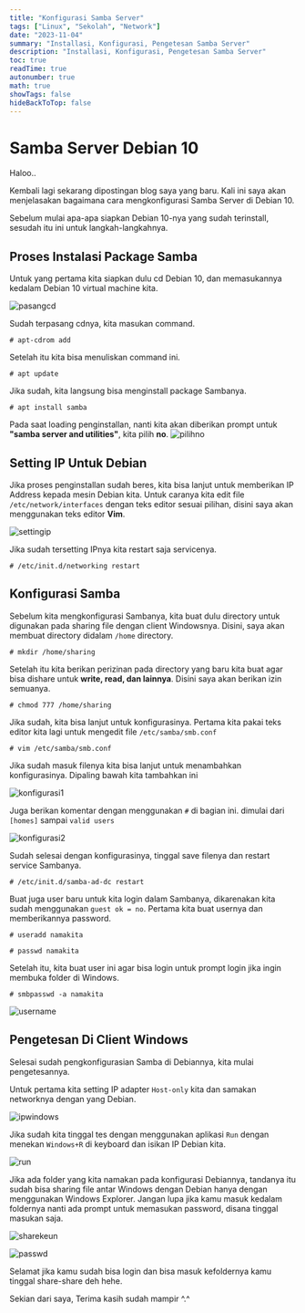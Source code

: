 ```yaml
---
title: "Konfigurasi Samba Server"
tags: ["Linux", "Sekolah", "Network"]
date: "2023-11-04"
summary: "Installasi, Konfigurasi, Pengetesan Samba Server"
description: "Installasi, Konfigurasi, Pengetesan Samba Server"
toc: true
readTime: true
autonumber: true
math: true
showTags: false
hideBackToTop: false
---
```


# Samba Server Debian 10
Haloo..

Kembali lagi sekarang dipostingan blog saya yang baru. Kali ini saya akan menjelasakan bagaimana cara mengkonfigurasi Samba Server di Debian 10. 

Sebelum mulai apa-apa siapkan Debian 10-nya yang sudah terinstall, sesudah itu ini untuk langkah-langkahnya.

## Proses Instalasi Package Samba 
Untuk yang pertama kita siapkan dulu cd Debian 10, dan memasukannya kedalam Debian 10 virtual machine kita.

![pasangcd](/images/sambas/gambar1.PNG)

Sudah terpasang cdnya, kita masukan command.

`# apt-cdrom add`

Setelah itu kita bisa menuliskan command ini.

`# apt update`

Jika sudah, kita langsung bisa menginstall package Sambanya.

`# apt install samba`

Pada saat loading penginstallan, nanti kita akan diberikan prompt untuk **"samba server and utilities"**, kita pilih **no**.
![pilihno](/images/sambas/gambar2.png)

## Setting IP Untuk Debian

Jika proses penginstallan sudah beres, kita bisa lanjut untuk memberikan IP Address kepada mesin Debian kita. Untuk caranya kita edit file `/etc/network/interfaces` dengan teks editor sesuai pilihan, disini saya akan menggunakan teks editor **Vim**.

![settingip](/images/sambas/gambar3.png)

Jika sudah tersetting IPnya kita restart saja servicenya.

`# /etc/init.d/networking restart`

## Konfigurasi Samba
Sebelum kita mengkonfigurasi Sambanya, kita buat dulu directory untuk digunakan pada sharing file dengan client Windowsnya. Disini, saya akan membuat directory didalam `/home` directory.

`# mkdir /home/sharing`

Setelah itu kita berikan perizinan pada directory yang baru kita buat agar bisa dishare untuk **write, read, dan lainnya**. Disini saya akan berikan izin semuanya.

`# chmod 777 /home/sharing`

Jika sudah, kita bisa lanjut untuk konfigurasinya. Pertama kita pakai teks editor kita lagi untuk mengedit file `/etc/samba/smb.conf`

`# vim /etc/samba/smb.conf`

Jika sudah masuk filenya kita bisa lanjut untuk menambahkan konfigurasinya. Dipaling bawah kita tambahkan ini

![konfigurasi1](/images/sambas/gambar4.PNG)

Juga berikan komentar dengan menggunakan `#` di bagian ini. dimulai dari `[homes]` sampai `valid users`

![konfigurasi2](/images/sambas/gambar5.PNG)

Sudah selesai dengan konfigurasinya, tinggal save filenya dan restart service Sambanya.

`# /etc/init.d/samba-ad-dc restart`

Buat juga user baru untuk kita login dalam Sambanya, dikarenakan kita sudah menggunakan `guest ok = no`. Pertama kita buat usernya dan memberikannya password.

`# useradd namakita`

`# passwd namakita`

Setelah itu, kita buat user ini agar bisa login untuk prompt login jika ingin membuka folder di Windows.

`# smbpasswd -a namakita`

![username](/images/sambas/gambar6.PNG)

## Pengetesan Di Client Windows
Selesai sudah pengkonfigurasian Samba di Debiannya, kita mulai pengetesannya.

Untuk pertama kita setting IP adapter `Host-only` kita dan samakan networknya dengan yang Debian.

![ipwindows](/images/sambas/gambar7.PNG)

Jika sudah kita tinggal tes dengan menggunakan aplikasi `Run` dengan menekan `Windows+R` di keyboard dan isikan IP Debian kita.

![run](/images/sambas/gambar8.PNG)

Jika ada folder yang kita namakan pada konfigurasi Debiannya, tandanya itu sudah bisa sharing file antar Windows dengan Debian hanya dengan menggunakan Windows Explorer. Jangan lupa jika kamu masuk kedalam foldernya nanti ada prompt untuk memasukan password, disana tinggal masukan saja. 

![sharekeun](/images/sambas/gambar9.PNG)

![passwd](/images/sambas/gambar10.PNG)

Selamat jika kamu sudah bisa login dan bisa masuk kefoldernya kamu tinggal share-share deh hehe.

Sekian dari saya, Terima kasih sudah mampir ^.^
